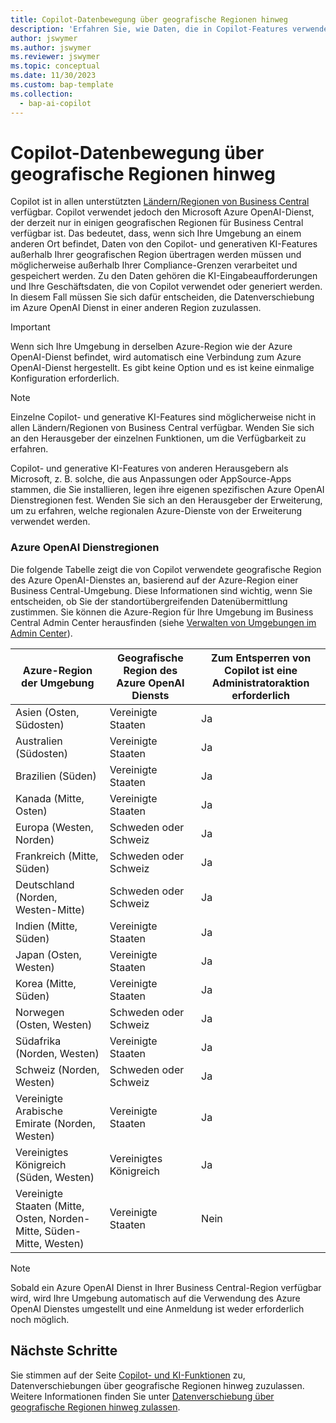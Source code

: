 ```yaml
---
title: Copilot-Datenbewegung über geografische Regionen hinweg
description: 'Erfahren Sie, wie Daten, die in Copilot-Features verwendet werden, in Dynamics 365 Business Central über geografische Regionen hinweg verschoben werden, in denen der Azure OpenAI Dienst nicht standardmäßig verfügbar ist.'
author: jswymer
ms.author: jswymer
ms.reviewer: jswymer
ms.topic: conceptual
ms.date: 11/30/2023
ms.custom: bap-template
ms.collection:
  - bap-ai-copilot
---
```


# Copilot-Datenbewegung über geografische Regionen hinweg 

Copilot ist in allen unterstützten [Ländern/Regionen von Business Central](/dynamics365/business-central/dev-itpro/compliance/apptest-countries-and-translations) verfügbar. Copilot verwendet jedoch den Microsoft Azure OpenAI-Dienst, der derzeit nur in einigen geografischen Regionen für Business Central verfügbar ist. Das bedeutet, dass, wenn sich Ihre Umgebung an einem anderen Ort befindet, Daten von den Copilot- und generativen KI-Features außerhalb Ihrer geografischen Region übertragen werden müssen und möglicherweise außerhalb Ihrer Compliance-Grenzen verarbeitet und gespeichert werden. Zu den Daten gehören die KI-Eingabeaufforderungen und Ihre Geschäftsdaten, die von Copilot verwendet oder generiert werden. In diesem Fall müssen Sie sich dafür entscheiden, die Datenverschiebung im Azure OpenAI Dienst in einer anderen Region zuzulassen. <!--For a list of geographies, refer to the [Azure OpenAI Service geographies](#azure-openai-service-geographies) section that follows.-->

> [!IMPORTANT]
> Wenn sich Ihre Umgebung in derselben Azure-Region wie der Azure OpenAI-Dienst befindet, wird automatisch eine Verbindung zum Azure OpenAI-Dienst hergestellt. Es gibt keine Option und es ist keine einmalige Konfiguration erforderlich.

> [!NOTE]
> Einzelne Copilot- und generative KI-Features sind möglicherweise nicht in allen Ländern/Regionen von Business Central verfügbar. Wenden Sie sich an den Herausgeber der einzelnen Funktionen, um die Verfügbarkeit zu erfahren.
> 
> Copilot- und generative KI-Features von anderen Herausgebern als Microsoft, z. B. solche, die aus Anpassungen oder AppSource-Apps stammen, die Sie installieren, legen ihre eigenen spezifischen Azure OpenAI Dienstregionen fest. Wenden Sie sich an den Herausgeber der Erweiterung, um zu erfahren, welche regionalen Azure-Dienste von der Erweiterung verwendet werden. 

### Azure OpenAI Dienstregionen

Die folgende Tabelle zeigt die von Copilot verwendete geografische Region des Azure OpenAI-Dienstes an, basierend auf der Azure-Region einer Business Central-Umgebung. Diese Informationen sind wichtig, wenn Sie entscheiden, ob Sie der standortübergreifenden Datenübermittlung zustimmen. Sie können die Azure-Region für Ihre Umgebung im Business Central Admin Center herausfinden (siehe [Verwalten von Umgebungen im Admin Center](/dynamics365/business-central/dev-itpro/administration/tenant-admin-center-environments)).

| Azure-Region der Umgebung| Geografische Region des Azure OpenAI Diensts|Zum Entsperren von Copilot ist eine Administratoraktion erforderlich| 
| - | - | - |
|Asien (Osten, Südosten) |Vereinigte Staaten|Ja|
|Australien (Südosten)| Vereinigte Staaten |Ja |
|Brazilien (Süden) |Vereinigte Staaten|Ja|
|Kanada (Mitte, Osten)|Vereinigte Staaten|Ja|
|Europa (Westen, Norden)| Schweden oder Schweiz |Ja|
|Frankreich (Mitte, Süden)| Schweden oder Schweiz |Ja|
|Deutschland (Norden, Westen-Mitte)| Schweden oder Schweiz |Ja|
|Indien (Mitte, Süden)|Vereinigte Staaten|Ja|
|Japan (Osten, Westen)|Vereinigte Staaten|Ja|
|Korea (Mitte, Süden)|Vereinigte Staaten|Ja|
|Norwegen (Osten, Westen)|Schweden oder Schweiz |Ja|
|Südafrika (Norden, Westen)|Vereinigte Staaten|Ja|
|Schweiz (Norden, Westen) |Schweden oder Schweiz |Ja|
|Vereinigte Arabische Emirate (Norden, Westen)|Vereinigte Staaten|Ja|
|Vereinigtes Königreich (Süden, Westen)|Vereinigtes Königreich|Ja|
|Vereinigte Staaten (Mitte, Osten, Norden-Mitte, Süden-Mitte, Westen) |Vereinigte Staaten|Nein|

> [!NOTE]
> Sobald ein Azure OpenAI Dienst in Ihrer Business Central-Region verfügbar wird, wird Ihre Umgebung automatisch auf die Verwendung des Azure OpenAI Dienstes umgestellt und eine Anmeldung ist weder erforderlich noch möglich.  
<!--

BC geos base on https://dynamics.microsoft.com/en-us/availability-reports/georeport/
case "AUSTRALIAEAST":
            case "AUSTRALIASOUTHEAST":
                return new CapiRegion("au", 2);
            case "BRAZILSOUTH":
                return new CapiRegion("br", 2);
            case "CANADACENTRAL":
            case "CANADAEAST":
                return new CapiRegion("ca", 2);
            case "CENTRALINDIA":
            case "SOUTHINDIA":
                return new CapiRegion("in", 1);
            case "EASTASIA":
                return new CapiRegion("as", 2);
            case "EASTUS":
            case "EASTUS2":
            case "SOUTHCENTRALUS":
            case "CENTRALUS":
            case "NORTHCENTRALUS":
            case "WESTUS":
            case "US":
                return new CapiRegion("us", 9, HasGpt4InGeo: true, HasTurboInGeo: true);
            case "FRANCECENTRAL":
            case "FRANCESOUTH":
                return new CapiRegion("fr", 1);
            case "GERMANYNORTH":
            case "GERMANYWESTCENTRAL":
                return new CapiRegion("de", 1);
            case "JAPANEAST":
            case "JAPANWEST":
                return new CapiRegion("jp", 1);
            case "KOREACENTRAL":
            case "KOREASOUTH":
                return new CapiRegion("kr", 1);
            case "NORWAYEAST":
            case "NORWAYWEST":
                return new CapiRegion("no", 1);
            case "SOUTHAFRICANORTH":
            case "SOUTHWESTAFRICA":
                return new CapiRegion("za", 1);
            case "SOUTHEASTASIA":
                return new CapiRegion("sg", 1);
            case "SWITZERLANDNORTH":
            case "SWITZERLANDWEST":
                return new CapiRegion("ch", 1, HasTurboInGeo: true);
            case "UKSOUTH":
            case "UKWEST":
                return new CapiRegion("uk", 2);
            case "NORTHEUROPE":
            case "WESTEUROPE":
                return new CapiRegion("eu", 10);
            case "UAENORTH":
            case "UAECENTRAL":
                return new CapiRegion("ae", 1);

-->

## Nächste Schritte

Sie stimmen auf der Seite [Copilot- und KI-Funktionen](https://businesscentral.dynamics.com/?page=7775) zu, Datenverschiebungen über geografische Regionen hinweg zuzulassen. Weitere Informationen finden Sie unter [Datenverschiebung über geografische Regionen hinweg zulassen](enable-ai.md#allow-data-movement-across-geographies).
